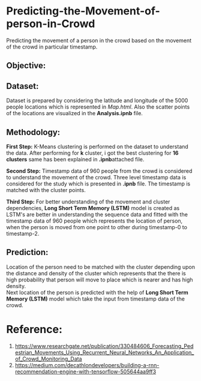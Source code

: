 # Predicting-the-Movement-of-person-in-Crowd
Predicting the movement of a person in the crowd based on the movement of the crowd in particular timestamp.

## Objective:

## Dataset:
Dataset is prepared by considering the latitude and longitude of the 5000 people locations which is represented in *Map.html*. Also the scatter points of the locations are visualized in the **Analysis.ipnb** file.

## Methodology:
**First Step:** K-Means clustering is performed on the dataset to understand the data. After performing for **k** cluster, i got the best clustering for **16 clusters** same has been explained in **.ipnb**attached file.

**Second Step:** Timestamp data of 960 people from the crowd is considered to understand the movement of the crowd. Three level timestamp data is considered for the study which is presented in **.ipnb** file. The timestamp is matched with the cluster points.

**Third Step:** For better understanding of the movement and cluster dependencies, **Long Short Term Memory (LSTM)** model is created as LSTM's are better in understanding the sequence data and fitted with the timestamp data of 960 people which represents the location of person, when the person is moved from one point to other during timestamp-0 to timestamp-2.


## Prediction:
Location of the person need to be matched with the cluster depending upon the distance and density of the cluster which represents that the there is high probability that person will move to place which is nearer and has high density.\
Next location of the person is predicted with the help of **Long Short Term Memory (LSTM)** model which take the input from timestamp data of the crowd.

# Reference:
1. https://www.researchgate.net/publication/330484606_Forecasting_Pedestrian_Movements_Using_Recurrent_Neural_Networks_An_Application_of_Crowd_Monitoring_Data
2. https://medium.com/decathlondevelopers/building-a-rnn-recommendation-engine-with-tensorflow-505644aa9ff3
